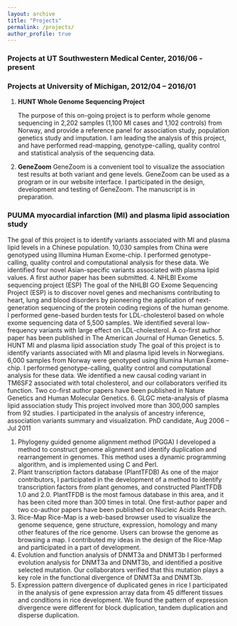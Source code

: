```yaml
---
layout: archive
title: "Projects"
permalink: /projects/
author_profile: true
---
```


### Projects at UT Southwestern Medical Center, 2016/06 - present


### Projects at University of Michigan, 2012/04 – 2016/01
1. **HUNT Whole Genome Sequencing Project**

    The purpose of this on-going project is to perform whole genome sequencing in 2,202 samples (1,100 MI cases and 1,102 controls) from Norway, and provide a reference panel for association study, population genetics study and imputation. I am leading the analysis of this project, and have performed read-mapping, genotype-calling, quality control and statistical analysis of the sequencing data.

2. **GeneZoom**
    GeneZoom is a convenient tool to visualize the association test results at both variant and gene levels. GeneZoom can be used as a program or in our website interface. I participated in the design, development and testing of GeneZoom. The manuscript is in preparation.
### PUUMA myocardial infarction (MI) and plasma lipid association study 
The goal of this project is to identify variants associated with MI and plasma lipid levels in a Chinese population. 10,030 samples from China were genotyped using Illumina Human Exome-chip. I performed genotype-calling, quality control and computational analysis for these data. We identified four novel Asian-specific variants associated with plasma lipid values. A first author paper has been submitted.
4.	NHLBI Exome sequencing project (ESP)
The goal of the NHLBI GO Exome Sequencing Project (ESP) is to discover novel genes and mechanisms contributing to heart, lung and blood disorders by pioneering the application of next-generation sequencing of the protein coding regions of the human genome. I performed gene-based burden tests for LDL-cholesterol based on whole exome sequencing data of 5,500 samples. We identified several low-frequency variants with large effect on LDL-cholesterol. A co-first author paper has been published in The American Journal of Human Genetics.
5.	HUNT MI and plasma lipid association study
The goal of this project is to identify variants associated with MI and plasma lipid levels in Norwegians. 6,000 samples from Norway were genotyped using Illumina Human Exome-chip. I performed genotype-calling, quality control and computational analysis for these data. We identified a new causal coding variant in TM6SF2 associated with total cholesterol, and our collaborators verified its function. Two co-first author papers have been published in Nature Genetics and Human Molecular Genetics.
6.	GLGC meta-analysis of plasma lipid association study
This project involved more than 300,000 samples from 92 studies. I participated in the analysis of ancestry inference, association variants summary and visualization.
PhD candidate, Aug 2006 – Jul 2011
1.	Phylogeny guided genome alignment method (PGGA)
I developed a method to construct genome alignment and identify duplication and rearrangement in genomes. This method uses a dynamic programming algorithm, and is implemented using C and Perl.
2.	Plant transcription factors database (PlantTFDB)
As one of the major contributors, I participated in the development of a method to identify transcription factors from plant genomes, and constructed PlantTFDB 1.0 and 2.0. PlantTFDB is the most famous database in this area, and it has been cited more than 300 times in total. One first-author paper and two co-author papers have been published on Nucleic Acids Research.
3.	Rice-Map
Rice-Map is a web-based browser used to visualize the genome sequence, gene structure, expression, homology and many other features of the rice genome. Users can browse the genome as browsing a map. I contributed my ideas in the design of the Rice-Map and participated in a part of development.
4.	Evolution and function analysis of DNMT3a and DNMT3b
I performed evolution analysis for DNMT3a and DNMT3b, and identified a positive selected mutation. Our collaborators verified that this mutation plays a key role in the functional divergence of DNMT3a and DNMT3b.
5.	Expression pattern divergence of duplicated genes in rice
I participated in the analysis of gene expression array data from 45 different tissues and conditions in rice development. We found the pattern of expression divergence were different for block duplication, tandem duplication and disperse duplication.
